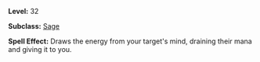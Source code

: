 <!-- TITLE: Spell: Wandering Mind -->

**Level:** 32

**Subclass:** [Sage](sage)

**Spell Effect:**  Draws the energy from your target's mind, draining their mana and giving it to you.